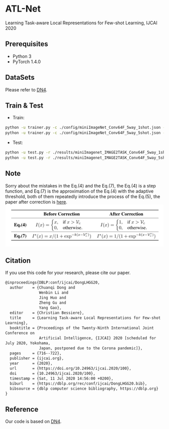 # ATL-Net
Learning Task-aware Local Representations for Few-shot Learning, IJCAI 2020

## Prerequisites
- Python 3
- PyTorch 1.4.0


## DataSets
Please refer to [DN4](https://github.com/WenbinLee/DN4).

##  Train & Test
- Train:
```bash
python -u trainer.py -c ./config/miniImageNet_Conv64F_5way_1shot.json -d 0
python -u trainer.py -c ./config/miniImageNet_Conv64F_5way_5shot.json -d 0
```
- Test:
```bash
python -u test.py -r ./results/miniImagenet_IMAGE2TASK_Conv64F_5way_1shot_1592608591 -d 0
python -u test.py -r ./results/miniImagenet_IMAGE2TASK_Conv64F_5way_5shot_1592635267 -d 0
```

## Note
Sorry about the mistakes in the Eq.(4) and the Eq.(7), 
the Eq.(4) is a step function, and Eq.(7) is the approximation of the Eq.(4) with the adaptive threshold,
both of them repeatedly introduce the process of the Eq.(5),
the paper after correction is [here](https://github.com/LegenDong/ATL-Net/blob/master/pdf/ATL-Net_Update.pdf).
![avatar](./images/correction.jpg)


## Citation
If you use this code for your research, please cite our paper.
```
@inproceedings{DBLP:conf/ijcai/DongLHGG20,
  author    = {Chuanqi Dong and
               Wenbin Li and
               Jing Huo and
               Zheng Gu and
               Yang Gao},
  editor    = {Christian Bessiere},
  title     = {Learning Task-aware Local Representations for Few-shot Learning},
  booktitle = {Proceedings of the Twenty-Ninth International Joint Conference on
               Artificial Intelligence, {IJCAI} 2020 [scheduled for July 2020, Yokohama,
               Japan, postponed due to the Corona pandemic]},
  pages     = {716--722},
  publisher = {ijcai.org},
  year      = {2020},
  url       = {https://doi.org/10.24963/ijcai.2020/100},
  doi       = {10.24963/ijcai.2020/100},
  timestamp = {Sat, 11 Jul 2020 14:56:00 +0200},
  biburl    = {https://dblp.org/rec/conf/ijcai/DongLHGG20.bib},
  bibsource = {dblp computer science bibliography, https://dblp.org}
}
```

## Reference
Our code is based on [DN4](https://github.com/WenbinLee/DN4).

